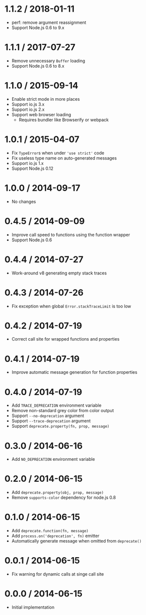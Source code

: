 1.1.2 / 2018-01-11
==================

  * perf: remove argument reassignment
  * Support Node.js 0.6 to 9.x

1.1.1 / 2017-07-27
==================

  * Remove unnecessary `Buffer` loading
  * Support Node.js 0.6 to 8.x

1.1.0 / 2015-09-14
==================

  * Enable strict mode in more places
  * Support io.js 3.x
  * Support io.js 2.x
  * Support web browser loading
    - Requires bundler like Browserify or webpack

1.0.1 / 2015-04-07
==================

  * Fix `TypeError`s when under `'use strict'` code
  * Fix useless type name on auto-generated messages
  * Support io.js 1.x
  * Support Node.js 0.12

1.0.0 / 2014-09-17
==================

  * No changes

0.4.5 / 2014-09-09
==================

  * Improve call speed to functions using the function wrapper
  * Support Node.js 0.6

0.4.4 / 2014-07-27
==================

  * Work-around v8 generating empty stack traces

0.4.3 / 2014-07-26
==================

  * Fix exception when global `Error.stackTraceLimit` is too low

0.4.2 / 2014-07-19
==================

  * Correct call site for wrapped functions and properties

0.4.1 / 2014-07-19
==================

  * Improve automatic message generation for function properties

0.4.0 / 2014-07-19
==================

  * Add `TRACE_DEPRECATION` environment variable
  * Remove non-standard grey color from color output
  * Support `--no-deprecation` argument
  * Support `--trace-deprecation` argument
  * Support `deprecate.property(fn, prop, message)`

0.3.0 / 2014-06-16
==================

  * Add `NO_DEPRECATION` environment variable

0.2.0 / 2014-06-15
==================

  * Add `deprecate.property(obj, prop, message)`
  * Remove `supports-color` dependency for node.js 0.8

0.1.0 / 2014-06-15
==================

  * Add `deprecate.function(fn, message)`
  * Add `process.on('deprecation', fn)` emitter
  * Automatically generate message when omitted from `deprecate()`

0.0.1 / 2014-06-15
==================

  * Fix warning for dynamic calls at singe call site

0.0.0 / 2014-06-15
==================

  * Initial implementation
